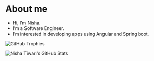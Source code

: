 # About me

- Hi, I’m Nisha.
- I’m a Software Engineer.
- I’m interested in developing apps using Angular and Spring boot.

![GitHub Trophies](https://github-profile-trophy.vercel.app/?username=nishatiwari1719&theme=onedark)

![Nisha Tiwari's GitHub Stats](https://github-readme-stats.vercel.app/api?username=nishatiwari1719)
